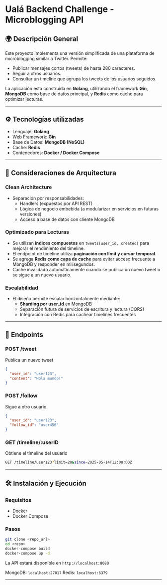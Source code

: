 # Ualá Backend Challenge - Microblogging API

## 🌍 Descripción General
Este proyecto implementa una versión simplificada de una plataforma de microblogging similar a Twitter. Permite:

- Publicar mensajes cortos (tweets) de hasta 280 caracteres.
- Seguir a otros usuarios.
- Consultar un timeline que agrupa los tweets de los usuarios seguidos.

La aplicación está construida en **Golang**, utilizando el framework **Gin**, **MongoDB** como base de datos principal, y **Redis** como cache para optimizar lecturas.

---

## ⚙️ Tecnologías utilizadas
- Lenguaje: **Golang**
- Web Framework: **Gin**
- Base de Datos: **MongoDB (NoSQL)**
- Cache: **Redis**
- Contenedores: **Docker / Docker Compose**

---

## 📆 Consideraciones de Arquitectura

### Clean Architecture
- Separación por responsabilidades:
  - Handlers (expuestos por API REST)
  - Lógica de negocio embebida (a modularizar en servicios en futuras versiones)
  - Acceso a base de datos con cliente MongoDB

### Optimizado para Lecturas
- Se utilizan **índices compuestos** en `tweets(user_id, created)` para mejorar el rendimiento del timeline.
- El endpoint de timeline utiliza **paginación con limit y cursor temporal**.
- Se agrega **Redis como capa de cache** para evitar acceso frecuente a MongoDB y responder en milisegundos.
- Cache invalidado automáticamente cuando se publica un nuevo tweet o se sigue a un nuevo usuario.

### Escalabilidad
- El diseño permite escalar horizontalmente mediante:
  - **Sharding por user_id** en MongoDB
  - Separación futura de servicios de escritura y lectura (CQRS)
  - Integración con Redis para cachear timelines frecuentes

---

## 🔧 Endpoints

### POST /tweet
Publica un nuevo tweet
```json
{
  "user_id": "user123",
  "content": "Hola mundo!"
}
```

### POST /follow
Sigue a otro usuario
```json
{
  "user_id": "user123",
  "follow_id": "user456"
}
```

### GET /timeline/:userID
Obtiene el timeline del usuario
```bash
GET /timeline/user123?limit=20&since=2025-05-14T12:00:00Z
```

---

## 🛠️ Instalación y Ejecución

### Requisitos
- Docker
- Docker Compose

### Pasos
```bash
git clone <repo_url>
cd <repo>
docker-compose build
docker-compose up -d
```

La API estará disponible en `http://localhost:8080`

MongoDB: `localhost:27017`
Redis: `localhost:6379`

---
